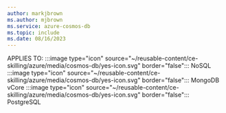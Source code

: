 ```yaml
---
author: markjbrown
ms.author: mjbrown
ms.service: azure-cosmos-db
ms.topic: include
ms.date: 08/16/2023
---
```


APPLIES TO:
:::image type="icon" source="~/reusable-content/ce-skilling/azure/media/cosmos-db/yes-icon.svg" border="false":::
NoSQL
:::image type="icon" source="~/reusable-content/ce-skilling/azure/media/cosmos-db/yes-icon.svg" border="false":::
MongoDB vCore
:::image type="icon" source="~/reusable-content/ce-skilling/azure/media/cosmos-db/yes-icon.svg" border="false":::
PostgreSQL
